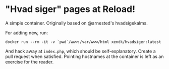 # "Hvad siger" pages at Reload!

A simple container. Originally based on @arnested's hvadsigekalms.

For adding new, run:

```
docker run --rm -it -v `pwd`/www:/var/www/html xendk/hvadsiger:latest
```

And hack away at `index.php`, which should be self-explanatory. Create
a pull request when satisfied. Pointing hostnames at the container is
left as an exercise for the reader.

